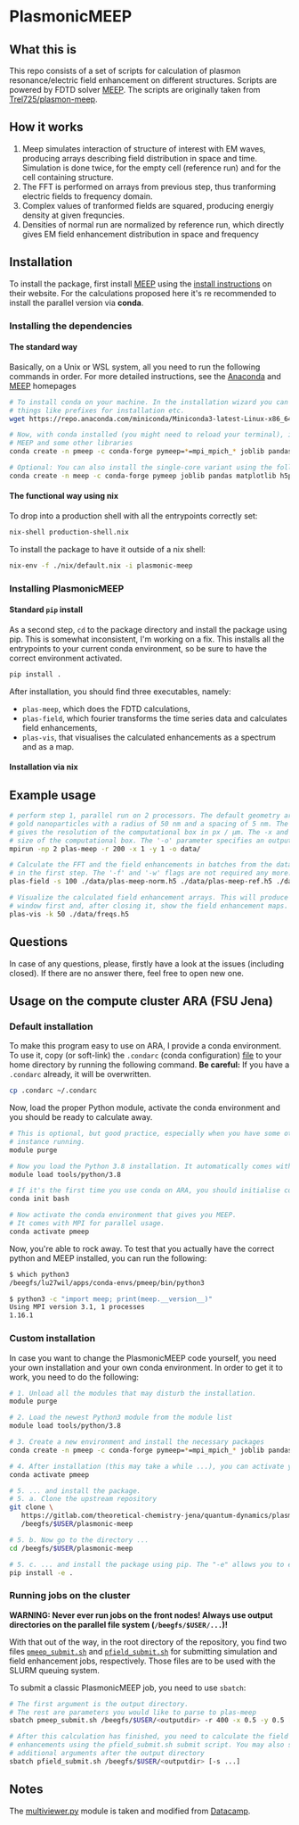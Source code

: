 # PlasmonicMEEP

## What this is

This repo consists of a set of scripts for calculation of plasmon resonance/electric field enhancement on different structures.
Scripts are powered by FDTD solver [MEEP](https://github.com/NanoComp/meep).
The scripts are originally taken from [Trel725/plasmon-meep](https://github.com/Trel725/plasmon-meep).

## How it works

1. Meep simulates interaction of structure of interest with EM waves, producing arrays
   describing field distribution in space and time. Simulation is done twice, for
   the empty cell (reference run) and for the cell containing structure.
2. The FFT is performed on arrays from previous step, thus tranforming electric fields
   to frequency domain.
3. Complex values of tranformed fields are squared, producing energiy density at
   given frequncies.
4. Densities of normal run are normalized by reference run, which directly gives
   EM field enhancement distribution in space and frequency

## Installation

To install the package, first install [MEEP](https://meep.readthedocs.io) using the [install instructions](https://meep.readthedocs.io/en/latest/Installation/) on their website. For the calculations proposed here it's re recommended to install the parallel version via **conda**.

### Installing the dependencies

#### The standard way

Basically, on a Unix or WSL system, all you need to run the following commands in order. For more detailed instructions, see the [Anaconda](https://conda.io/projects/conda/en/latest/user-guide/install/index.html) and [MEEP](https://meep.readthedocs.io) homepages

```bash
# To install conda on your machine. In the installation wizard you can change
# things like prefixes for installation etc.
wget https://repo.anaconda.com/miniconda/Miniconda3-latest-Linux-x86_64.sh -O miniconda-install.sh && sh miniconda-install.sh

# Now, with conda installed (you might need to reload your terminal), install
# MEEP and some other libraries
conda create -n pmeep -c conda-forge pymeep=*=mpi_mpich_* joblib pandas matplotlib h5py mpi4py

# Optional: You can also install the single-core variant using the following command
conda create -n meep -c conda-forge pymeep joblib pandas matplotlib h5py mpi4py
```

#### The functional way using nix

To drop into a production shell with all the entrypoints correctly set:

```bash
nix-shell production-shell.nix
```

To install the package to have it outside of a nix shell:

```bash
nix-env -f ./nix/default.nix -i plasmonic-meep
```

### Installing PlasmonicMEEP

#### Standard `pip` install

As a second step, `cd` to the package directory and install the package using pip. This is somewhat inconsistent, I'm working on a fix. This installs all the entrypoints to your current conda environment, so be sure to have the correct environment activated.

```bash
pip install .
```

After installation, you should find three executables, namely:

- `plas-meep`, which does the FDTD calculations,
- `plas-field`, which fourier transforms the time series data and calculates field enhancements,
- `plas-vis`, that visualises the calculated enhancements as a spectrum and as a map.

#### Installation via nix



## Example usage

```bash
# perform step 1, parallel run on 2 processors. The default geometry are two spherical
# gold nanoparticles with a radius of 50 nm and a spacing of 5 nm. The '-r 200' part
# gives the resolution of the computational box in px / µm. The -x and -y flags govern the
# size of the computational box. The '-o' parameter specifies an output directory.
mpirun -np 2 plas-meep -r 200 -x 1 -y 1 -o data/

# Calculate the FFT and the field enhancements in batches from the data calculated
# in the first step. The '-f' and '-w' flags are not required any more.
plas-field -s 100 ./data/plas-meep-norm.h5 ./data/plas-meep-ref.h5 ./data/freqs.h5

# Visualize the calculated field enhancement arrays. This will produce a spectrum
# window first and, after closing it, show the field enhancement maps.
plas-vis -k 50 ./data/freqs.h5
```

## Questions

In case of any questions, please, firstly have a look at the issues (including closed). If there are no answer there, feel free to open new one.

## Usage on the compute cluster ARA (FSU Jena)

### Default installation

To make this program easy to use on ARA, I provide a conda environment. To use it, copy (or soft-link) the `.condarc` (conda configuration) [file](./.condarc) to your home directory by running the following command. **Be careful:** If you have a `.condarc` already, it will be overwritten.

```bash
cp .condarc ~/.condarc
```

Now, load the proper Python module, activate the conda environment and you should be
ready to calculate away.

```bash
# This is optional, but good practice, especially when you have some other conda
# instance running.
module purge

# Now you load the Python 3.8 installation. It automatically comes with conda.
module load tools/python/3.8

# If it's the first time you use conda on ARA, you should initialise conda like so:
conda init bash

# Now activate the conda environment that gives you MEEP.
# It comes with MPI for parallel usage.
conda activate pmeep
```

Now, you're able to rock away. To test that you actually have the correct python and MEEP
installed, you can run the following:

```bash
$ which python3
/beegfs/lu27wil/apps/conda-envs/pmeep/bin/python3

$ python3 -c "import meep; print(meep.__version__)"
Using MPI version 3.1, 1 processes
1.16.1
```

### Custom installation

In case you want to change the PlasmonicMEEP code yourself, you need your own installation
and your own conda environment. In order to get it to work, you need to do the following:

```bash
# 1. Unload all the modules that may disturb the installation.
module purge

# 2. Load the newest Python3 module from the module list
module load tools/python/3.8

# 3. Create a new environment and install the necessary packages
conda create -n pmeep -c conda-forge pymeep=*=mpi_mpich_* joblib pandas matplotlib h5py mpi4py

# 4. After installation (this may take a while ...), you can activate your new environment ...
conda activate pmeep

# 5. ... and install the package.
# 5. a. Clone the upstream repository
git clone \
   https://gitlab.com/theoretical-chemistry-jena/quantum-dynamics/plasmonic-meep.git \
   /beegfs/$USER/plasmonic-meep

# 5. b. Now go to the directory ...
cd /beegfs/$USER/plasmonic-meep

# 5. c. ... and install the package using pip. The "-e" allows you to edit the files directly.
pip install -e .
```

### Running jobs on the cluster

**WARNING: Never ever run jobs on the front nodes! Always use output directories on the parallel file system (`/beegfs/$USER/...`)!**

With that out of the way, in the root directory of the repository, you find two files [`pmeep_submit.sh`](./pmeep_submit.sh) and [`pfield_submit.sh`](./pfield_submit.sh) for submitting simulation and field enhancement jobs, respectively. Those files are to be used with the SLURM queuing system.

To submit a classic PlasmonicMEEP job, you need to use `sbatch`:

```bash
# The first argument is the output directory.
# The rest are parameters you would like to parse to plas-meep
sbatch pmeep_submit.sh /beegfs/$USER/<outputdir> -r 400 -x 0.5 -y 0.5 [...]

# After this calculation has finished, you need to calculate the field
# enhancements using the pfield_submit.sh submit script. You may also specify
# additional arguments after the output directory
sbatch pfield_submit.sh /beegfs/$USER/<outputdir> [-s ...]

```

## Notes

The [multiviewer.py](./src/multiviewer.py) module is taken and modified
from [Datacamp](https://www.datacamp.com/community/tutorials/matplotlib-3d-volumetric-data).
